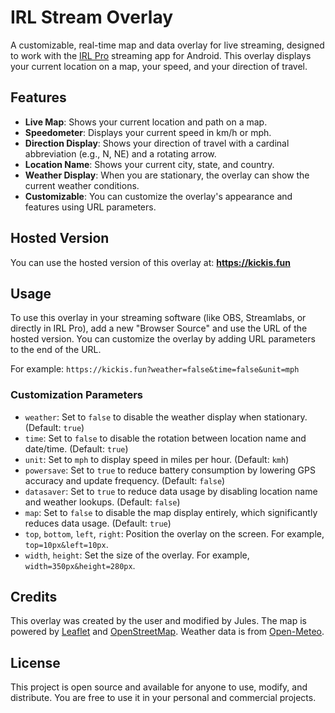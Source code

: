 # IRL Stream Overlay

A customizable, real-time map and data overlay for live streaming, designed to work with the [IRL Pro](https://play.google.com/store/apps/details?id=com.irlpro.irlpro) streaming app for Android. This overlay displays your current location on a map, your speed, and your direction of travel.

## Features

-   **Live Map**: Shows your current location and path on a map.
-   **Speedometer**: Displays your current speed in km/h or mph.
-   **Direction Display**: Shows your direction of travel with a cardinal abbreviation (e.g., N, NE) and a rotating arrow.
-   **Location Name**: Shows your current city, state, and country.
-   **Weather Display**: When you are stationary, the overlay can show the current weather conditions.
-   **Customizable**: You can customize the overlay's appearance and features using URL parameters.

## Hosted Version

You can use the hosted version of this overlay at:
**https://kickis.fun**

## Usage

To use this overlay in your streaming software (like OBS, Streamlabs, or directly in IRL Pro), add a new "Browser Source" and use the URL of the hosted version. You can customize the overlay by adding URL parameters to the end of the URL.

For example: `https://kickis.fun?weather=false&time=false&unit=mph`

### Customization Parameters

-   `weather`: Set to `false` to disable the weather display when stationary. (Default: `true`)
-   `time`: Set to `false` to disable the rotation between location name and date/time. (Default: `true`)
-   `unit`: Set to `mph` to display speed in miles per hour. (Default: `kmh`)
-   `powersave`: Set to `true` to reduce battery consumption by lowering GPS accuracy and update frequency. (Default: `false`)
-   `datasaver`: Set to `true` to reduce data usage by disabling location name and weather lookups. (Default: `false`)
-   `map`: Set to `false` to disable the map display entirely, which significantly reduces data usage. (Default: `true`)
-   `top`, `bottom`, `left`, `right`: Position the overlay on the screen. For example, `top=10px&left=10px`.
-   `width`, `height`: Set the size of the overlay. For example, `width=350px&height=280px`.

## Credits

This overlay was created by the user and modified by Jules. The map is powered by [Leaflet](httpss://leafletjs.com/) and [OpenStreetMap](https://www.openstreetmap.org/). Weather data is from [Open-Meteo](https://open-meteo.com/).

## License

This project is open source and available for anyone to use, modify, and distribute. You are free to use it in your personal and commercial projects.
